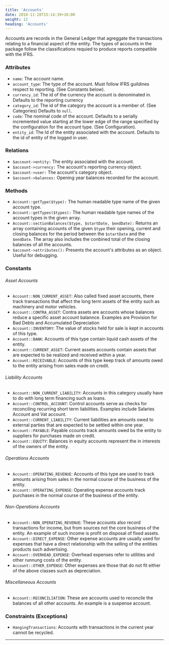 ```yaml
---
title: 'Accounts'
date: 2018-11-28T15:14:39+10:00
weight: 12
heading: 'Accounts'
---
```


Accounts are records in the General Ledger that agreggate the transactions relating to a financial aspect of the entity. The types of accounts in the package follow the classifications requied to produce reports compatible with the IFRS.

### Attributes
+ `name`: The account name.
+ `account_type`: The type of the account. Must follow IFRS guildines respect to reporting. (See Constants below). 
+ `currency_id`: The id of the currency the account is denominated in. Defaults to the reporting currency
+ `category_id`: The id of the category the account is a member of. (See Categories) Defaults to `null`.
+ `code`: The nominal code of the account. Defaults to a serially incremented value starting at the lower edge of the range specified by the configuration for the account type. (See Configuration).
+ `entity_id`: The Id of the entity associated with the account. Defaults to the id of entity of the logged in user.

### Relations
+ `$account->entity:` The entity associated with the account. 
+ `$account->currency:` The account's reporting currency object. 
+ `$account->user:` The account's category object. 
+ `$account->balances:` Opening year balances recorded for the account. 

### Methods
+ `Account::getType($type):` The human readable type name of the given account type. 
+ `Account::getTypes($types):` The human readable type names of the account types in the given array. 
+ `Account::sectionBalances($type, $startDate, $endDate):` Returns an array containing accounts of the given `$type` their opening, current and closing balances for the period between the `$startDate` and the `$endDate`. The array also includes the conbined total of the closing balances of all the accounts.
+ `$account->attributes():` Presents the account's attributes as an object. Useful for debugging. 

### Constants
###### Asset Accounts
+ `Account::NON_CURRENT_ASSET`: Also called fixed asset accounts, there track transactions that affect the long term assets of the entity such as machinery and motor vehicles.
+ `Account::CONTRA_ASSET`: Contra assets are accounts whose balances reduce a specific asset account balannce. Examples are Provision for Bad Debts and Accumulated Depreciation
+ `Account::INVENTORY`: The value of stocks held for sale is kept in accounts of this type.
+ `Account::BANK`: Accounts of this type contain liquid cash assets of the entity.
+ `Account::CURRENT_ASSET`: Current assets accounts contain assets that are expected to be realized and received within a year. 
+ `Account::RECEIVABLE`: Accounts of this type keep track of amounts owed to the entity arising from sales made on credit.

###### Liability Accounts
+ `Account::NON_CURRENT_LIABILITY`: Accounts in this category usually have to do with long term financing such as loans.
+ `Account::CONTROL_ACCOUNT`: Control accounts serve as checks for reconciling recurring short term liabilities. Examples include Salaries Account and Vat account.
+ `Account::CURRENT_LIABILITY`: Current liabilities are amounts owed to external parties that are expected to be settled within one year.
+ `Account::PAYABLE`: Payable ccounts track amounts owed bs the entity to suppliers for purchases made on credit.
+ `Account::EQUITY`: Balances in equity accounts represent the in interests of the owners of the entity.

###### Operations Accounts
+ `Account::OPERATING_REVENUE`: Accounts of this type are used to track amounts arising from sales in the normal course of the business of the entity.
+ `Account::OPERATING_EXPENSE`: Operating expense accounts track purchases in the normal course of the business of the entity.

###### Non-Operations Accounts
+ `Account::NON_OPERATING_REVENUE`: These accounts also record transactions for income, but from sources not the core business of the entity. An example of such income is profit on disposal of fixed assets.
+ `Account::DIRECT_EXPENSE`: Other expense accounts are usually used for expenses that have a direct relationship with the selling of the entities products such advertising.
+ `Account::OVERHEAD_EXPENSE`: Overhead expenses refer to utilities and other runnung costs of the entity.
+ `Account::OTHER_EXPENSE`: Other expenses are those that do not fit either of the above classes such as depreciation.

###### Miscellaneous Accounts
+ `Account::RECONCILIATION`: These are accounts used to reconcile the balances of all other accounts. An example is a suspense account.

### Constraints (Exceptions)
+ `HangingTransactions`: Accounts with transactions in the current year cannot be recycled. 

***